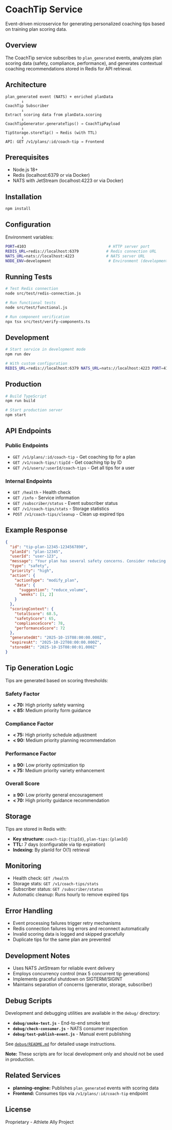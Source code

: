 # CoachTip Service

Event-driven microservice for generating personalized coaching tips based on training plan scoring data.

## Overview

The CoachTip service subscribes to `plan_generated` events, analyzes plan scoring data (safety, compliance, performance), and generates contextual coaching recommendations stored in Redis for API retrieval.

## Architecture

```
plan_generated event (NATS) + enriched planData
       ↓
CoachTip Subscriber
       ↓
Extract scoring data from planData.scoring
       ↓
CoachTipGenerator.generateTips() → CoachTipPayload
       ↓
TipStorage.storeTip() → Redis (with TTL)
       ↓
API: GET /v1/plans/:id/coach-tip → Frontend
```

## Prerequisites

- Node.js 18+
- Redis (localhost:6379 or via Docker)
- NATS with JetStream (localhost:4223 or via Docker)

## Installation

```bash
npm install
```

## Configuration

Environment variables:

```bash
PORT=4103                                    # HTTP server port
REDIS_URL=redis://localhost:6379            # Redis connection URL
NATS_URL=nats://localhost:4223              # NATS server URL
NODE_ENV=development                         # Environment (development|production)
```

## Running Tests

```bash
# Test Redis connection
node src/test/redis-connection.js

# Run functional tests
node src/test/functional.js

# Run component verification
npx tsx src/test/verify-components.ts
```

## Development

```bash
# Start service in development mode
npm run dev

# With custom configuration
REDIS_URL=redis://localhost:6379 NATS_URL=nats://localhost:4223 PORT=4103 npm run dev
```

## Production

```bash
# Build TypeScript
npm run build

# Start production server
npm start
```

## API Endpoints

### Public Endpoints

- `GET /v1/plans/:id/coach-tip` - Get coaching tip for a plan
- `GET /v1/coach-tips/:tipId` - Get coaching tip by ID
- `GET /v1/users/:userId/coach-tips` - Get all tips for a user

### Internal Endpoints

- `GET /health` - Health check
- `GET /info` - Service information
- `GET /subscriber/status` - Event subscriber status
- `GET /v1/coach-tips/stats` - Storage statistics
- `POST /v1/coach-tips/cleanup` - Clean up expired tips

## Example Response

```json
{
  "id": "tip-plan-12345-1234567890",
  "planId": "plan-12345",
  "userId": "user-123",
  "message": "Your plan has several safety concerns. Consider reducing training volume or intensity for the first 2 weeks.",
  "type": "safety",
  "priority": "high",
  "action": {
    "actionType": "modify_plan",
    "data": {
      "suggestion": "reduce_volume",
      "weeks": [1, 2]
    }
  },
  "scoringContext": {
    "totalScore": 68.5,
    "safetyScore": 65,
    "complianceScore": 78,
    "performanceScore": 72
  },
  "generatedAt": "2025-10-15T08:00:00.000Z",
  "expiresAt": "2025-10-22T08:00:00.000Z",
  "storedAt": "2025-10-15T08:00:01.000Z"
}
```

## Tip Generation Logic

Tips are generated based on scoring thresholds:

### Safety Factor
- **< 70:** High priority safety warning
- **< 85:** Medium priority form guidance

### Compliance Factor
- **< 75:** High priority schedule adjustment
- **< 90:** Medium priority planning recommendation

### Performance Factor
- **≥ 90:** Low priority optimization tip
- **< 75:** Medium priority variety enhancement

### Overall Score
- **≥ 90:** Low priority general encouragement
- **< 70:** High priority guidance recommendation

## Storage

Tips are stored in Redis with:
- **Key structure:** `coach-tip:{tipId}`, `plan-tips:{planId}`
- **TTL:** 7 days (configurable via tip expiration)
- **Indexing:** By planId for O(1) retrieval

## Monitoring

- Health check: `GET /health`
- Storage stats: `GET /v1/coach-tips/stats`
- Subscriber status: `GET /subscriber/status`
- Automatic cleanup: Runs hourly to remove expired tips

## Error Handling

- Event processing failures trigger retry mechanisms
- Redis connection failures log errors and reconnect automatically
- Invalid scoring data is logged and skipped gracefully
- Duplicate tips for the same plan are prevented

## Development Notes

- Uses NATS JetStream for reliable event delivery
- Employs concurrency control (max 5 concurrent tip generations)
- Implements graceful shutdown on SIGTERM/SIGINT
- Maintains separation of concerns (generator, storage, subscriber)

## Debug Scripts

Development and debugging utilities are available in the `debug/` directory:

- **`debug/smoke-test.js`** - End-to-end smoke test
- **`debug/check-consumer.js`** - NATS consumer inspection
- **`debug/test-publish-event.js`** - Manual event publishing

See [`debug/README.md`](./debug/README.md) for detailed usage instructions.

**Note:** These scripts are for local development only and should not be used in production.

## Related Services

- **planning-engine:** Publishes `plan_generated` events with scoring data
- **Frontend:** Consumes tips via `/v1/plans/:id/coach-tip` endpoint

## License

Proprietary - Athlete Ally Project